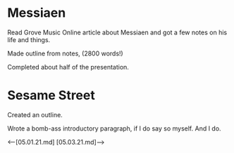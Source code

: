 # Messiaen

Read Grove Music Online article about Messiaen and got a few notes on his life and things.  

Made outline from notes, (2800 words!)

Completed about half of the presentation.  

# Sesame Street

Created an outline.  

Wrote a bomb-ass introductory paragraph, if I do say so myself. And I do.   

<--[05.01.21.md]
[05.03.21.md]-->
